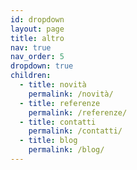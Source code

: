 ```yaml
---
id: dropdown
layout: page
title: altro
nav: true
nav_order: 5
dropdown: true
children:
  - title: novità
    permalink: /novità/
  - title: referenze
    permalink: /referenze/
  - title: contatti
    permalink: /contatti/
  - title: blog
    permalink: /blog/
---
```

